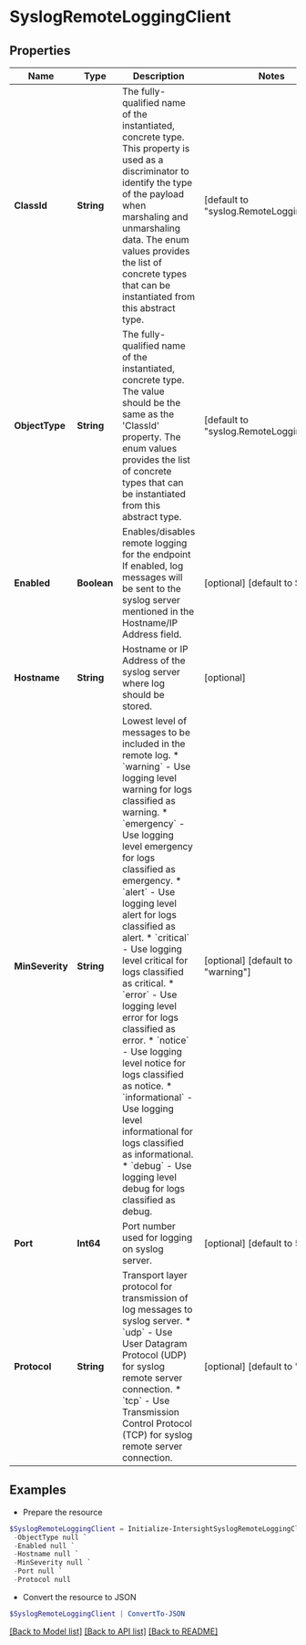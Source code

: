 # SyslogRemoteLoggingClient
## Properties

Name | Type | Description | Notes
------------ | ------------- | ------------- | -------------
**ClassId** | **String** | The fully-qualified name of the instantiated, concrete type. This property is used as a discriminator to identify the type of the payload when marshaling and unmarshaling data. The enum values provides the list of concrete types that can be instantiated from this abstract type. | [default to "syslog.RemoteLoggingClient"]
**ObjectType** | **String** | The fully-qualified name of the instantiated, concrete type. The value should be the same as the &#39;ClassId&#39; property. The enum values provides the list of concrete types that can be instantiated from this abstract type. | [default to "syslog.RemoteLoggingClient"]
**Enabled** | **Boolean** | Enables/disables remote logging for the endpoint If enabled, log messages will be sent to the syslog server mentioned in the Hostname/IP Address field. | [optional] [default to $true]
**Hostname** | **String** | Hostname or IP Address of the syslog server where log should be stored. | [optional] 
**MinSeverity** | **String** | Lowest level of messages to be included in the remote log. * &#x60;warning&#x60; - Use logging level warning for logs classified as warning. * &#x60;emergency&#x60; - Use logging level emergency for logs classified as emergency. * &#x60;alert&#x60; - Use logging level alert for logs classified as alert. * &#x60;critical&#x60; - Use logging level critical for logs classified as critical. * &#x60;error&#x60; - Use logging level error for logs classified as error. * &#x60;notice&#x60; - Use logging level notice for logs classified as notice. * &#x60;informational&#x60; - Use logging level informational for logs classified as informational. * &#x60;debug&#x60; - Use logging level debug for logs classified as debug. | [optional] [default to "warning"]
**Port** | **Int64** | Port number used for logging on syslog server. | [optional] [default to 514]
**Protocol** | **String** | Transport layer protocol for transmission of log messages to syslog server. * &#x60;udp&#x60; - Use User Datagram Protocol (UDP) for syslog remote server connection. * &#x60;tcp&#x60; - Use Transmission Control Protocol (TCP) for syslog remote server connection. | [optional] [default to "udp"]

## Examples

- Prepare the resource
```powershell
$SyslogRemoteLoggingClient = Initialize-IntersightSyslogRemoteLoggingClient  -ClassId null `
 -ObjectType null `
 -Enabled null `
 -Hostname null `
 -MinSeverity null `
 -Port null `
 -Protocol null
```

- Convert the resource to JSON
```powershell
$SyslogRemoteLoggingClient | ConvertTo-JSON
```

[[Back to Model list]](../README.md#documentation-for-models) [[Back to API list]](../README.md#documentation-for-api-endpoints) [[Back to README]](../README.md)

